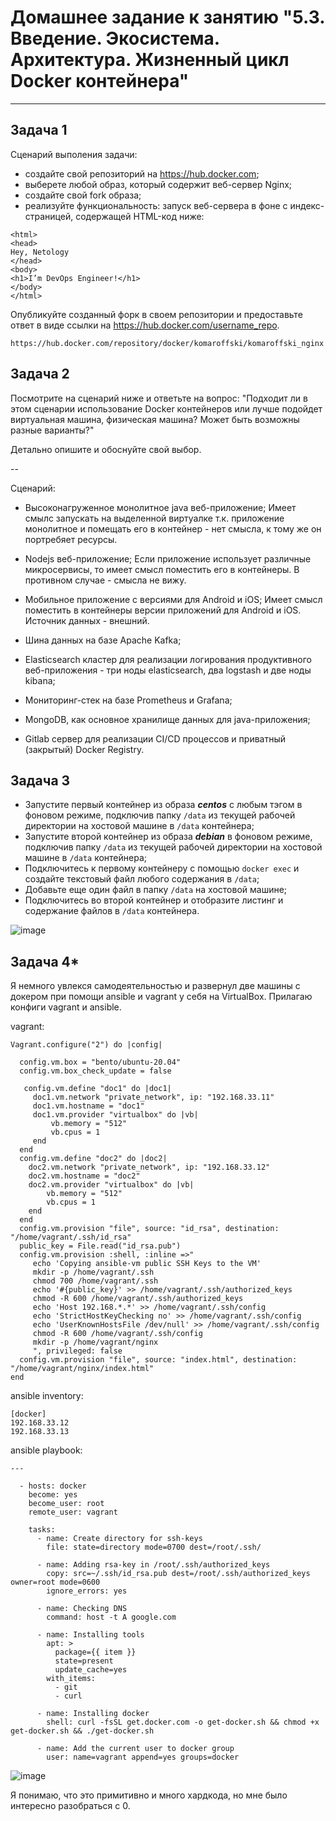 
# Домашнее задание к занятию "5.3. Введение. Экосистема. Архитектура. Жизненный цикл Docker контейнера"


---

## Задача 1

Сценарий выполения задачи:

- создайте свой репозиторий на https://hub.docker.com;
- выберете любой образ, который содержит веб-сервер Nginx;
- создайте свой fork образа;
- реализуйте функциональность:
запуск веб-сервера в фоне с индекс-страницей, содержащей HTML-код ниже:
```
<html>
<head>
Hey, Netology
</head>
<body>
<h1>I’m DevOps Engineer!</h1>
</body>
</html>
```
Опубликуйте созданный форк в своем репозитории и предоставьте ответ в виде ссылки на https://hub.docker.com/username_repo.
```
https://hub.docker.com/repository/docker/komaroffski/komaroffski_nginx
```

## Задача 2

Посмотрите на сценарий ниже и ответьте на вопрос:
"Подходит ли в этом сценарии использование Docker контейнеров или лучше подойдет виртуальная машина, физическая машина? Может быть возможны разные варианты?"

Детально опишите и обоснуйте свой выбор.

--

Сценарий:

- Высоконагруженное монолитное java веб-приложение;
Имеет смылс запускать на выделенной виртуалке т.к. приложение монолитное и помещать его в контейнер - нет смысла, к тому же он портребяет ресурсы.

- Nodejs веб-приложение;
Если приложение использует различные микросервисы, то имеет смысл поместить его в контейнеры. В противном случае - смысла не вижу.

- Мобильное приложение c версиями для Android и iOS;
Имеет смысл поместить в контейнеры версии приложений для Android и iOS. Источник данных - внешний.

- Шина данных на базе Apache Kafka;


- Elasticsearch кластер для реализации логирования продуктивного веб-приложения - три ноды elasticsearch, два logstash и две ноды kibana;
- Мониторинг-стек на базе Prometheus и Grafana;
- MongoDB, как основное хранилище данных для java-приложения;

- Gitlab сервер для реализации CI/CD процессов и приватный (закрытый) Docker Registry.

## Задача 3

- Запустите первый контейнер из образа ***centos*** c любым тэгом в фоновом режиме, подключив папку ```/data``` из текущей рабочей директории на хостовой машине в ```/data``` контейнера;
- Запустите второй контейнер из образа ***debian*** в фоновом режиме, подключив папку ```/data``` из текущей рабочей директории на хостовой машине в ```/data``` контейнера;
- Подключитесь к первому контейнеру с помощью ```docker exec``` и создайте текстовый файл любого содержания в ```/data```;
- Добавьте еще один файл в папку ```/data``` на хостовой машине;
- Подключитесь во второй контейнер и отобразите листинг и содержание файлов в ```/data``` контейнера.

![image](https://user-images.githubusercontent.com/93157702/167817915-66a5ff9a-be4d-4a3c-b190-50de15fdce99.png)

## Задача 4*

Я немного увлекся самодеятельностью и развернул две машины с докером при помощи ansible и vagrant у себя на VirtualBox.
Прилагаю конфиги vagrant и ansible.

vagrant:
```
Vagrant.configure("2") do |config|

  config.vm.box = "bento/ubuntu-20.04"
  config.vm.box_check_update = false

   config.vm.define "doc1" do |doc1|
     doc1.vm.network "private_network", ip: "192.168.33.11"
     doc1.vm.hostname = "doc1"
     doc1.vm.provider "virtualbox" do |vb|
         vb.memory = "512"
         vb.cpus = 1
     end
  end
  config.vm.define "doc2" do |doc2|
    doc2.vm.network "private_network", ip: "192.168.33.12"
    doc2.vm.hostname = "doc2"
    doc2.vm.provider "virtualbox" do |vb|
        vb.memory = "512"
        vb.cpus = 1
    end
  end
  config.vm.provision "file", source: "id_rsa", destination: "/home/vagrant/.ssh/id_rsa"
  public_key = File.read("id_rsa.pub")
  config.vm.provision :shell, :inline =>"
     echo 'Copying ansible-vm public SSH Keys to the VM'
     mkdir -p /home/vagrant/.ssh
     chmod 700 /home/vagrant/.ssh
     echo '#{public_key}' >> /home/vagrant/.ssh/authorized_keys
     chmod -R 600 /home/vagrant/.ssh/authorized_keys
     echo 'Host 192.168.*.*' >> /home/vagrant/.ssh/config
     echo 'StrictHostKeyChecking no' >> /home/vagrant/.ssh/config
     echo 'UserKnownHostsFile /dev/null' >> /home/vagrant/.ssh/config
     chmod -R 600 /home/vagrant/.ssh/config
     mkdir -p /home/vagrant/nginx
     ", privileged: false
  config.vm.provision "file", source: "index.html", destination: "/home/vagrant/nginx/index.html"
end
```

ansible inventory:
```
[docker]
192.168.33.12
192.168.33.13
```
ansible playbook:
```
---

  - hosts: docker
    become: yes
    become_user: root
    remote_user: vagrant

    tasks:
      - name: Create directory for ssh-keys
        file: state=directory mode=0700 dest=/root/.ssh/

      - name: Adding rsa-key in /root/.ssh/authorized_keys
        copy: src=~/.ssh/id_rsa.pub dest=/root/.ssh/authorized_keys owner=root mode=0600
        ignore_errors: yes

      - name: Checking DNS
        command: host -t A google.com

      - name: Installing tools
        apt: >
          package={{ item }}
          state=present
          update_cache=yes
        with_items:
          - git
          - curl

      - name: Installing docker
        shell: curl -fsSL get.docker.com -o get-docker.sh && chmod +x get-docker.sh && ./get-docker.sh

      - name: Add the current user to docker group
        user: name=vagrant append=yes groups=docker
```

![image](https://user-images.githubusercontent.com/93157702/167821713-453f9476-255f-4f59-865b-452c729c9eb5.png)


Я понимаю, что это примитивно и много хардкода, но мне было интересно разобраться с 0.
